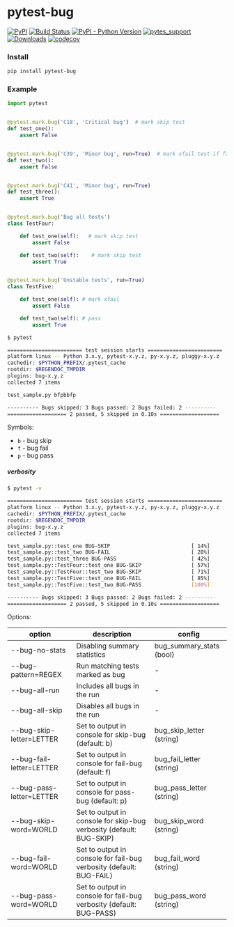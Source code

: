 # pytest-bug

[![PyPI](https://img.shields.io/pypi/v/pytest-bug.svg?color=yellow&label=version)](https://pypi.org/project/pytest-bug/)
[![Build Status](https://travis-ci.com/tolstislon/pytest-bug.svg?branch=master)](https://travis-ci.com/tolstislon/pytest-bug)
[![PyPI - Python Version](https://img.shields.io/pypi/pyversions/pytest-bug.svg)](https://pypi.org/project/pytest-bug/)
[![pytes_support](https://img.shields.io/badge/pytest-%3E%3D3.6.0-blue.svg)](https://github.com/pytest-dev/pytest/releases)
[![Downloads](https://pepy.tech/badge/pytest-bug)](https://pypi.org/project/pytest-bug/)
[![codecov](https://codecov.io/gh/tolstislon/pytest-bug/branch/master/graph/badge.svg)](https://codecov.io/gh/tolstislon/pytest-bug)


### Install

```bash
pip install pytest-bug
```


### Example

```python
import pytest


@pytest.mark.bug('C18', 'Critical bug')  # mark skip test
def test_one():
    assert False


@pytest.mark.bug('C39', 'Minor bug', run=True)  # mark xfail test if fail else pass
def test_two():
    assert False


@pytest.mark.bug('C41', 'Minor bug', run=True)
def test_three():
    assert True


@pytest.mark.bug('Bug all tests')
class TestFour:

    def test_one(self):   # mark skip test
        assert False

    def test_two(self):    # mark skip test
        assert True


@pytest.mark.bug('Unstable tests', run=True)
class TestFive:

    def test_one(self): # mark xfail
        assert False

    def test_two(self): # pass
        assert True
```

```bash
$ pytest

======================== test session starts ========================
platform linux -- Python 3.x.y, pytest-x.y.z, py-x.y.z, pluggy-x.y.z
cachedir: $PYTHON_PREFIX/.pytest_cache
rootdir: $REGENDOC_TMPDIR
plugins: bug-x.y.z
collected 7 items

test_sample.py bfpbbfp

---------- Bugs skipped: 3 Bugs passed: 2 Bugs failed: 2 ----------
=================== 2 passed, 5 skipped in 0.10s ===================
```
Symbols:
* `b` - bug skip
* `f` - bug fail
* `p` - bug pass


##### verbosity
```bash
$ pytest -v

======================== test session starts ========================
platform linux -- Python 3.x.y, pytest-x.y.z, py-x.y.z, pluggy-x.y.z
cachedir: $PYTHON_PREFIX/.pytest_cache
rootdir: $REGENDOC_TMPDIR
plugins: bug-x.y.z
collected 7 items

test_sample.py::test_one BUG-SKIP                          [ 14%]
test_sample.py::test_two BUG-FAIL                          [ 28%]
test_sample.py::test_three BUG-PASS                        [ 42%]
test_sample.py::TestFour::test_one BUG-SKIP                [ 57%]
test_sample.py::TestFour::test_two BUG-SKIP                [ 71%]
test_sample.py::TestFive::test_one BUG-FAIL                [ 85%]
test_sample.py::TestFive::test_two BUG-PASS                [100%]

---------- Bugs skipped: 3 Bugs passed: 2 Bugs failed: 2 ----------
=================== 2 passed, 5 skipped in 0.10s ===================
```

Options:

| option | description | config |
| ------ | ------ | ------ |
| --bug-no-stats | Disabling summary statistics | bug_summary_stats (bool) |                
| --bug-pattern=REGEX | Run matching tests marked as bug | - |
| --bug-all-run | Includes all bugs in the run | - |
| --bug-all-skip | Disables all bugs in the run | - |
| --bug-skip-letter=LETTER | Set to output in console for skip-bug (default: b) | bug_skip_letter (string) |
| --bug-fail-letter=LETTER | Set to output in console for fail-bug (default: f) | bug_fail_letter (string) |
| --bug-pass-letter=LETTER | Set to output in console for pass-bug (default: p) | bug_pass_letter (string) |
| --bug-skip-word=WORLD | Set to output in console for skip-bug verbosity (default: BUG-SKIP) | bug_skip_word (string) |
| --bug-fail-word=WORLD | Set to output in console for fail-bug verbosity (default: BUG-FAIL) | bug_fail_word (string) |
| --bug-pass-word=WORLD | Set to output in console for fail-bug verbosity (default: BUG-PASS) | bug_pass_word (string) |
